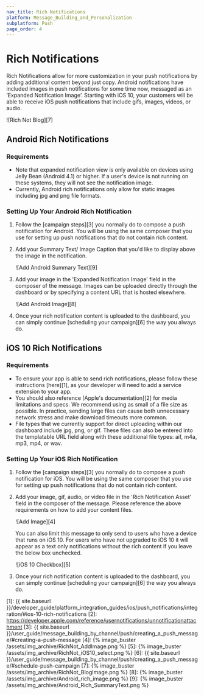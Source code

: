 ```yaml
---
nav_title: Rich Notifications
platform: Message_Building_and_Personalization
subplatform: Push
page_order: 4
---
```

# Rich Notifications

Rich Notifications allow for more customization in your push notifications by adding additional content beyond just copy. Android notifications have included images in push notifications for some time now, messaged as an ‘Expanded Notification Image’. Starting with iOS 10, your customers will be able to receive iOS push notifications that include gifs, images, videos, or audio.

![Rich Not Blog][7]

## Android Rich Notifications

### Requirements

- Note that expanded notification view is only available on devices using Jelly Bean (Android 4.1) or higher. If a user's device is not running on these systems, they will not see the notification image.
- Currently, Android rich notifications only allow for static images including jpg and png file formats.

### Setting Up Your Android Rich Notification

1. Follow the [campaign steps][3] you normally do to compose a push notification for Android. You will be using the same composer that you use for setting up push notifications that do not contain rich content.

2. Add your Summary Text/ Image Caption that you'd like to display above the image in the notification.

	![Add Android Summary Text][9]

3. Add your image in the 'Expanded Notification Image' field in the composer of the message. Images can be uploaded directly through the dashboard or by specifying a content URL that is hosted elsewhere.

	![Add Android Image][8]

4. Once your rich notification content is uploaded to the dashboard, you can simply continue [scheduling your campaign][6] the way you always do.

## iOS 10 Rich Notifications

### Requirements

- To ensure your app is able to send rich notifications, please follow these instructions [here][1], as your developer will need to add a service extension to your app.
- You should also reference [Apple's documentation][2] for media limitations and specs. We recommend using as small of a file size as possible. In practice, sending large files can cause both unnecessary network stress and make download timeouts more common.
- File types that we currently support for direct uploading within our dashboard include jpg, png, or gif. These files can also be entered into the templatable URL field along with these additional file types: aif, m4a, mp3, mp4, or wav.

### Setting Up Your iOS Rich Notification

1. Follow the [campaign steps][3] you normally do to compose a push notification for iOS. You will be using the same composer that you use for setting up push notifications that do not contain rich content.

2. Add your image, gif, audio, or video file in the 'Rich Notification Asset' field in the composer of the message. Please reference the above requirements on how to add your content files.

	![Add Image][4]

	You can also limit this message to only send to users who have a device that runs on iOS 10. For users who have not upgraded to iOS 10 it will appear as a text only notifications without the rich content if you leave the below box unchecked.

	![iOS 10 Checkbox][5]

3. Once your rich notification content is uploaded to the dashboard, you can simply continue [scheduling your campaign][6] the way you always do.

[1]: {{ site.baseurl }}/developer_guide/platform_integration_guides/ios/push_notifications/integration/#ios-10-rich-notifications
[2]: https://developer.apple.com/reference/usernotifications/unnotificationattachment
[3]: {{ site.baseurl }}/user_guide/message_building_by_channel/push/creating_a_push_message/#creating-a-push-message
[4]: {% image_buster /assets/img_archive/RichNot_AddImage.png %}
[5]: {% image_buster /assets/img_archive/RichNot_iOS10_select.png %}
[6]: {{ site.baseurl }}/user_guide/message_building_by_channel/push/creating_a_push_message/#schedule-push-campaign
[7]: {% image_buster /assets/img_archive/RichNot_BlogImage.png %}
[8]: {% image_buster /assets/img_archive/Android_rich_image.png %}
[9]: {% image_buster /assets/img_archive/Android_Rich_SummaryText.png %}
